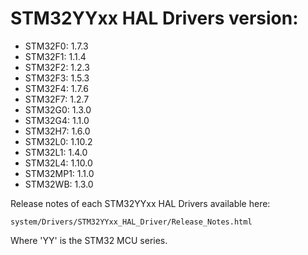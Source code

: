 # STM32YYxx HAL Drivers version:

  * STM32F0: 1.7.3
  * STM32F1: 1.1.4
  * STM32F2: 1.2.3
  * STM32F3: 1.5.3
  * STM32F4: 1.7.6
  * STM32F7: 1.2.7
  * STM32G0: 1.3.0
  * STM32G4: 1.1.0
  * STM32H7: 1.6.0
  * STM32L0: 1.10.2
  * STM32L1: 1.4.0
  * STM32L4: 1.10.0
  * STM32MP1: 1.1.0
  * STM32WB: 1.3.0

Release notes of each STM32YYxx HAL Drivers available here:

`system/Drivers/STM32YYxx_HAL_Driver/Release_Notes.html`

Where 'YY' is the STM32 MCU series.
